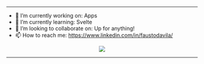 
<hr>

- 🔭 I’m currently working on: Apps
- 🌱 I’m currently learning: Svelte
- 👯 I’m looking to collaborate on: Up for anything!
- 📫 How to reach me: https://www.linkedin.com/in/faustodavila/

<div align="center">
  <img src="https://visitor-badge.glitch.me/badge?page_id=faustodc&left_color=green&right_color=red">
</div>
<hr>
